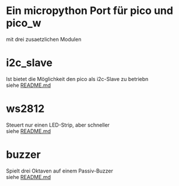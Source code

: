 # Ein micropython Port für pico und pico_w
mit drei zusaetzlichen Modulen
# i2c_slave
Ist bietet die Möglichkeit den pico als i2c-Slave zu betriebn\
siehe [README.md](i2c_slave/README.md)
# ws2812
Steuert nur einen LED-Strip, aber schneller\
siehe [README.md](ws2812/README.md)
# buzzer
Spielt drei Oktaven auf einem Passiv-Buzzer\
siehe [README.md](buzzer/README.md)
